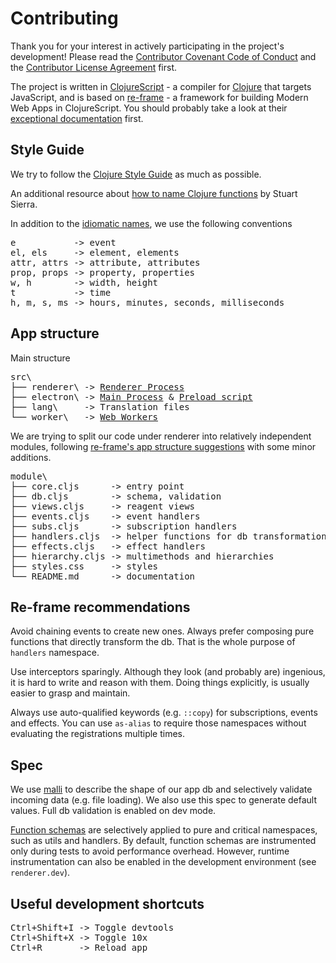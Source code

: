 # Contributing

Thank you for your interest in actively participating in the project's development!
Please read the [Contributor Covenant Code of Conduct](https://github.com/repath-project/repath-studio/blob/main/CODE_OF_CONDUCT.md)
and the [Contributor License Agreement](CLA.md) first.

The project is written in [ClojureScript](https://clojurescript.org/) - a compiler for
[Clojure](https://clojure.org/) that targets JavaScript, and is based on
[re-frame](https://github.com/day8/re-frame/) - a framework for building Modern Web Apps
in ClojureScript. You should probably take a look at their
[exceptional documentation](https://day8.github.io/re-frame/re-frame/) first.

## Style Guide

We try to follow the [Clojure Style Guide](https://guide.clojure.style/) as much as
possible.

An additional resource about [how to name Clojure functions](https://stuartsierra.com/2016/01/09/how-to-name-clojure-functions)
by Stuart Sierra.

In addition to the [idiomatic names](https://guide.clojure.style/#idiomatic-names),
we use the following conventions

<pre>
e           -> event
el, els     -> element, elements
attr, attrs -> attribute, attributes
prop, props -> property, properties
w, h        -> width, height
t           -> time
h, m, s, ms -> hours, minutes, seconds, milliseconds
</pre>

## App structure

Main structure

<pre>
src\
├── renderer\ -> <a href="https://www.electronjs.org/docs/latest/tutorial/process-model#the-renderer-process"
                 >Renderer Process</a>
├── electron\ -> <a href="https://www.electronjs.org/docs/latest/tutorial/process-model#the-main-process"
                 >Main Process</a> & <a href="https://www.electronjs.org/docs/latest/tutorial/process-model#preload-scripts"
                 >Preload script</a>
├── lang\     -> Translation files
└── worker\   -> <a href="https://developer.mozilla.org/en-US/docs/Web/API/Web_Workers_API"
                 >Web Workers</a>
</pre>

We are trying to split our code under renderer into relatively independent modules,
following [re-frame's app structure suggestions](https://day8.github.io/re-frame/App-Structure/)
with some minor additions.

<pre>
module\
├── core.cljs      -> entry point
├── db.cljs        -> schema, validation
├── views.cljs     -> reagent views
├── events.cljs    -> event handlers
├── subs.cljs      -> subscription handlers
├── handlers.cljs  -> helper functions for db transformations
├── effects.cljs   -> effect handlers
├── hierarchy.cljs -> multimethods and hierarchies
├── styles.css     -> styles
└── README.md      -> documentation
</pre>

## Re-frame recommendations

Avoid chaining events to create new ones. Always prefer composing pure functions that
directly transform the db. That is the whole purpose of `handlers` namespace.

Use interceptors sparingly. Although they look (and probably are) ingenious, it is hard
to write and reason with them. Doing things explicitly, is usually easier to grasp and
maintain.

Always use auto-qualified keywords (e.g. `::copy`) for subscriptions, events and effects.
You can use `as-alias` to require those namespaces without evaluating the registrations
multiple times.

## Spec

We use [malli](https://github.com/metosin/malli) to describe the shape of our app db and
selectively validate incoming data (e.g. file loading). We also use this spec to generate
default values. Full db validation is enabled on dev mode.

[Function schemas](https://github.com/metosin/malli/blob/master/docs/function-schemas.md#defn-schemas)
are selectively applied to pure and critical namespaces, such as utils and handlers.
By default, function schemas are instrumented only during tests to avoid performance
overhead. However, runtime instrumentation can also be enabled in the development
environment (see `renderer.dev`).

## Useful development shortcuts

<pre>
Ctrl+Shift+I -> Toggle devtools
Ctrl+Shift+X -> Toggle 10x
Ctrl+R       -> Reload app
</pre>
